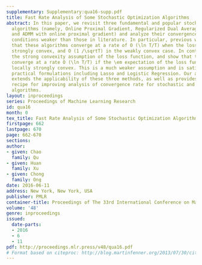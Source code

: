 ```yaml
---
supplementary: Supplementary:qua16-supp.pdf
title: Fast Rate Analysis of Some Stochastic Optimization Algorithms
abstract: In this paper, we revisit three fundamental and popular stochastic optimization
  algorithms (namely, Online Proximal Gradient, Regularized Dual Averaging method
  and ADMM with online proximal gradient) and analyze their convergence speed under
  conditions weaker than those in literature. In particular, previous works showed
  that these algorithms converge at a rate of O (\ln T/T) when the loss function is
  strongly convex, and O (1 /\sqrtT) in the weakly convex case. In contrast, we relax
  the strong convexity assumption of the loss function, and show that the algorithms
  converge at a rate O (\ln T/T) if the \em expectation of the loss function is \em
  locally strongly convex. This is a much weaker assumption and is satisfied by many
  practical formulations including Lasso and Logistic Regression. Our analysis thus
  extends the applicability of these three methods, as well as provides a general
  recipe for improving analysis of convergence rate for stochastic and online optimization
  algorithms.
layout: inproceedings
series: Proceedings of Machine Learning Research
id: qua16
month: 0
tex_title: Fast Rate Analysis of Some Stochastic Optimization Algorithms
firstpage: 662
lastpage: 670
page: 662-670
sections: 
author:
- given: Chao
  family: Qu
- given: Huan
  family: Xu
- given: Chong
  family: Ong
date: 2016-06-11
address: New York, New York, USA
publisher: PMLR
container-title: Proceedings of The 33rd International Conference on Machine Learning
volume: '48'
genre: inproceedings
issued:
  date-parts:
  - 2016
  - 6
  - 11
pdf: http://proceedings.mlr.press/v48/qua16.pdf
# Format based on citeproc: http://blog.martinfenner.org/2013/07/30/citeproc-yaml-for-bibliographies/
---
```


